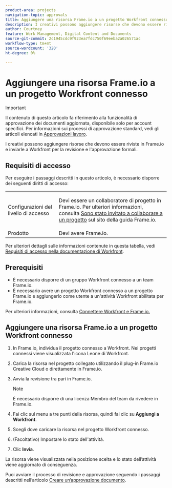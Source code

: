 ```yaml
---
product-area: projects
navigation-topic: approvals
title: Aggiungere una risorsa Frame.io a un progetto Workfront connesso
description: I creativi possono aggiungere risorse che devono essere riviste in Frame.io e inviarle a Workfront per la revisione e l'approvazione formali.
author: Courtney
feature: Work Management, Digital Content and Documents
source-git-commit: 2c1945cdc9f923ea7fdc750f69eeba2a026571ac
workflow-type: tm+mt
source-wordcount: '320'
ht-degree: 0%

---
```



# Aggiungere una risorsa Frame.io a un progetto Workfront connesso

>[!IMPORTANT]
>
>Il contenuto di questo articolo fa riferimento alla funzionalità di approvazione dei documenti aggiornata, disponibile solo per account specifici. Per informazioni sui processi di approvazione standard, vedi gli articoli elencati in [Approvazioni lavoro](/help/quicksilver/review-and-approve-work/manage-approvals/manage-approvals.md).

I creativi possono aggiungere risorse che devono essere riviste in Frame.io e inviarle a Workfront per la revisione e l&#39;approvazione formali.

## Requisiti di accesso

Per eseguire i passaggi descritti in questo articolo, è necessario disporre dei seguenti diritti di accesso:

<table style="table-layout:auto"> 
 <col> 
 <col> 
 <tbody> 
  <!-- <tr> 
   <td role="rowheader">Adobe Workfront plan</td> 
   <td> <p>Any</p> </td> 
  </tr> 
  <tr> 
   <td role="rowheader">Adobe Workfront license</td> 
   <td> <p>Standard</p> </td> 
  </tr> -->
  <tr> 
   <td role="rowheader">Configurazioni del livello di accesso</td> 
   <td> <p>Devi essere un collaboratore di progetto in Frame.io. Per ulteriori informazioni, consulta <a href="https://support.frame.io/en/articles/11125-i-ve-been-invited-to-collaborate-on-a-project">Sono stato invitato a collaborare a un progetto</a>
 sul sito della guida Frame.io.</p> </td> 
  </tr> 
   <tr>
   <td>Prodotto
   </td>
   <td>Devi avere Frame.io.
   </td>
  </tr>
 </tbody> 
</table>

Per ulteriori dettagli sulle informazioni contenute in questa tabella, vedi [Requisiti di accesso nella documentazione di Workfront](/help/quicksilver/administration-and-setup/add-users/access-levels-and-object-permissions/access-level-requirements-in-documentation.md).

## Prerequisiti

* È necessario disporre di un gruppo Workfront connesso a un team Frame.io.
* È necessario avere un progetto Workfront connesso a un progetto Frame.io e aggiungerlo come utente a un&#39;attività Workfront abilitata per Frame.io.

Per ulteriori informazioni, consulta [Connettere Workfront e Frame.io.](/help/quicksilver/review-and-approve-work/document-reviews-and-approvals/review-and-approve-documents/connect-frame-and-wf.md)


## Aggiungere una risorsa Frame.io a un progetto Workfront connesso

1. In Frame.io, individua il progetto connesso a Workfront. Nei progetti connessi viene visualizzata l&#39;icona Leone di Workfront.

1. Carica la risorsa nel progetto collegato utilizzando il plug-in Frame.io Creative Cloud o direttamente in Frame.io.

1. Avvia la revisione tra pari in Frame.io.

   >[!NOTE]
   >
   >È necessario disporre di una licenza Membro del team da rivedere in Frame.io.

1. Fai clic sul menu a tre punti della risorsa, quindi fai clic su **Aggiungi a Workfront**.

1. Scegli dove caricare la risorsa nel progetto Workfront connesso.

1. (Facoltativo) Impostare lo stato dell&#39;attività.

1. Clic **Invia**.

La risorsa viene visualizzata nella posizione scelta e lo stato dell’attività viene aggiornato di conseguenza.

Puoi avviare il processo di revisione e approvazione seguendo i passaggi descritti nell’articolo [Creare un’approvazione documento](/help/quicksilver/review-and-approve-work/document-reviews-and-approvals/manage-document-approvals/create-a-document-approval.md).